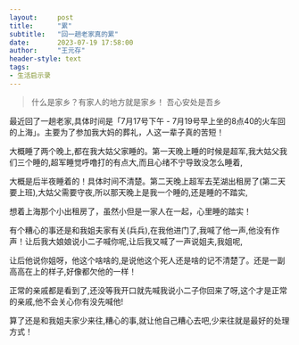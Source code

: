 ```yaml
---
layout:     post
title:      "累"
subtitle:   "回一趟老家真的累"
date:       2023-07-19 17:58:00
author:     "王元存"
header-style: text
tags:
- 生活启示录
---
```


> 什么是家乡？有家人的地方就是家乡！
> 吾心安处是吾乡

最近回了一趟老家,具体时间是「7月17号下午 - 7月19号早上坐的8点40的火车回的上海」。主要为了参加我大妈的葬礼，人这一辈子真的苦短！

大概睡了两个晚上,都在我大姑父家睡的。第一天晚上睡的时候是超军,我大姑父我们三个睡的,超军睡觉呼噜打的有点大,而且心绪不宁导致没怎么睡着,

大概是后半夜睡着的！具体时间不清楚。第二天晚上超军去芜湖出租房了(第二天要上班),大姑父需要守夜,所以那天晚上是我一个睡的,还是睡的不踏实,

想着上海那个小出租房了，虽然小但是一家人在一起，心里睡的踏实！

有个糟心的事还是和我姐夫家有关(兵兵),在我他进门了,我喊了他一声,他没有作声！让后我大娘娘说小二子喊你呢,让后我又喊了一声说姐夫,我姐呢,

让后他说你姐呀，他这个啥啥的,是说他这个死人还是啥的记不清楚了。还是一副高高在上的样子,好像都欠他的一样！

正常的亲戚都是看到了,还没等我开口就先喊我说小二子你回来了呀,这个才是正常的亲戚,他不会关心你有没先喊他!

算了还是和我姐夫家少来往,糟心的事,就让他自己糟心去吧,少来往就是最好的处理方式！

